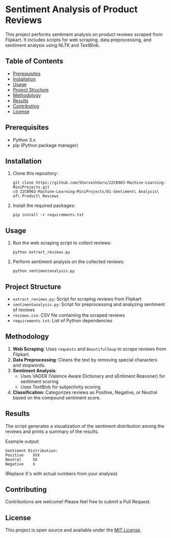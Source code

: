 # Sentiment Analysis of Product Reviews

This project performs sentiment analysis on product reviews scraped from Flipkart. It includes scripts for web scraping, data preprocessing, and sentiment analysis using NLTK and TextBlob.

## Table of Contents
- [Prerequisites](#prerequisites)
- [Installation](#installation)
- [Usage](#usage)
- [Project Structure](#project-structure)
- [Methodology](#methodology)
- [Results](#results)
- [Contributing](#contributing)
- [License](#license)

## Prerequisites

- Python 3.x
- pip (Python package manager)

## Installation

1. Clone this repository:
   ```
   git clone https://github.com/SharveshGuru/22CB903-Machine-Learning-MiniProjects.git
   cd 22CB903-Machine-Learning-MiniProjects/01-Sentiment\ Analysis\ of\ Product\ Reviews
   ```

2. Install the required packages:
   ```
   pip install -r requirements.txt
   ```

## Usage

1. Run the web scraping script to collect reviews:
   ```
   python extract_reviews.py
   ```

2. Perform sentiment analysis on the collected reviews:
   ```
   python sentimentanalysis.py
   ```

## Project Structure

- `extract_reviews.py`: Script for scraping reviews from Flipkart
- `sentimentanalysis.py`: Script for preprocessing and analyzing sentiment of reviews
- `reviews.csv`: CSV file containing the scraped reviews
- `requirements.txt`: List of Python dependencies

## Methodology

1. **Web Scraping**: Uses `requests` and `BeautifulSoup` to scrape reviews from Flipkart.
2. **Data Preprocessing**: Cleans the text by removing special characters and stopwords.
3. **Sentiment Analysis**: 
   - Uses VADER (Valence Aware Dictionary and sEntiment Reasoner) for sentiment scoring
   - Uses TextBlob for subjectivity scoring
4. **Classification**: Categorizes reviews as Positive, Negative, or Neutral based on the compound sentiment score.

## Results

The script generates a visualization of the sentiment distribution among the reviews and prints a summary of the results.

Example output:
```
Sentiment Distribution:
Positive    XXX
Neutral     XX
Negative    X
```

(Replace X's with actual numbers from your analysis)

## Contributing

Contributions are welcome! Please feel free to submit a Pull Request.

## License

This project is open source and available under the [MIT License](LICENSE).
